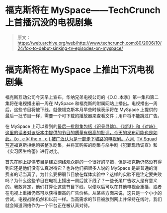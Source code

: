 # 福克斯将在 MySpace——TechCrunch 上首播沉没的电视剧集

> 原文：<https://web.archive.org/web/http://www.techcrunch.com:80/2006/10/24/fox-to-debut-sinking-tv-episodes-on-myspace/>

# 福克斯将在 MySpace 上推出下沉电视剧集

福克斯互动公司今天早上宣布，华纳兄弟电视公司的《O.C .本季》第一集和第二集将在电视播出前一周在 MySpace 和福克斯的附属网站上播出。电视播出一周后，这些节目将被下线。就像福克斯本月早些时候表示将在 MySpace 上提供的最后一批节目一样，需要一个可下载的播放器来查看文件；用户将不能跳过广告。

在 MySpace 上可以看到的[最后一批剧集包括《识骨寻踪》、《越狱》和《对峙》这里的读者对该版本中提供的节目的质量有很高的批评，今天的发布可能也是如此。《o . c 》( the o . c ),被广泛认为是一部走下坡路的电视剧。六月,](https://web.archive.org/web/20201127060724/http://www.beta.techcrunch.com/2006/10/03/fox-expands-free-tv-offering/) [TV Squad 写道](https://web.archive.org/web/20201127060724/http://www.tvsquad.com/2006/06/29/fox-wont-commit-to-a-full-season-of-the-o-c/)福克斯拒绝购买整季剧集，并将其购买的剧集与杀手剧《犯罪现场调查》和《实习医生格蕾》进行对比。

首先在网上提供节目是建立网络观众群的一个很好的举措，但是福克斯仍然没有得到它还是他们没有认真对待它？也许他们把很多人说的 MySpace 是最普通的消费者的话当真了。为什么要把弱节目放在媒体实验中？这样的实验不是注定要失败吗？为什么这些节目在电视上播出一周后就下线了？一些长尾广告收入是有意义的。我敢肯定，他们打算让这些节目下线，以便以后可以在其他电视台重播，或者在电视上重播仍然可以获得很高的广告价格。从某些方面来说，这只是一个小小的尝试，电视战略仍然和以前一样。当高需求的节目被放到网上并保持在线时，我们就会知道网络作为一个平台正在被认真对待。